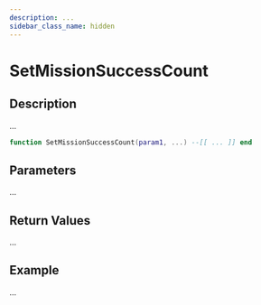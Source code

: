 ```yaml
---
description: ...
sidebar_class_name: hidden
---
```


# SetMissionSuccessCount

## Description

...

```lua
function SetMissionSuccessCount(param1, ...) --[[ ... ]] end
```

## Parameters

...

## Return Values

...

## Example

...

